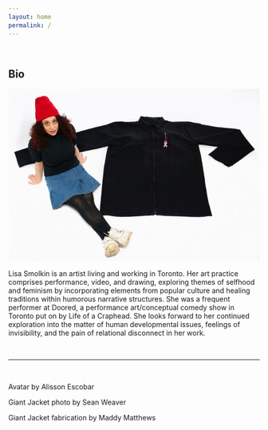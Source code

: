 ```yaml
---
layout: home
permalink: /
---
```


<br>


## Bio

<img src="images/lisa.jpg"
     alt="lisa"
/>


Lisa Smolkin is an artist living and working in Toronto. Her art practice comprises performance, video, and drawing, exploring themes of selfhood and feminism by incorporating elements from popular culture and healing traditions within humorous narrative structures. She was a frequent performer at Doored, a performance art/conceptual comedy show in Toronto put on by Life of a Craphead. She looks forward to her continued exploration into the matter of human developmental issues, feelings of invisibility, and the pain of relational disconnect in her work.

<br>

---

<br>

Avatar by Alisson Escobar

Giant Jacket photo by Sean Weaver

Giant Jacket fabrication by Maddy Matthews

